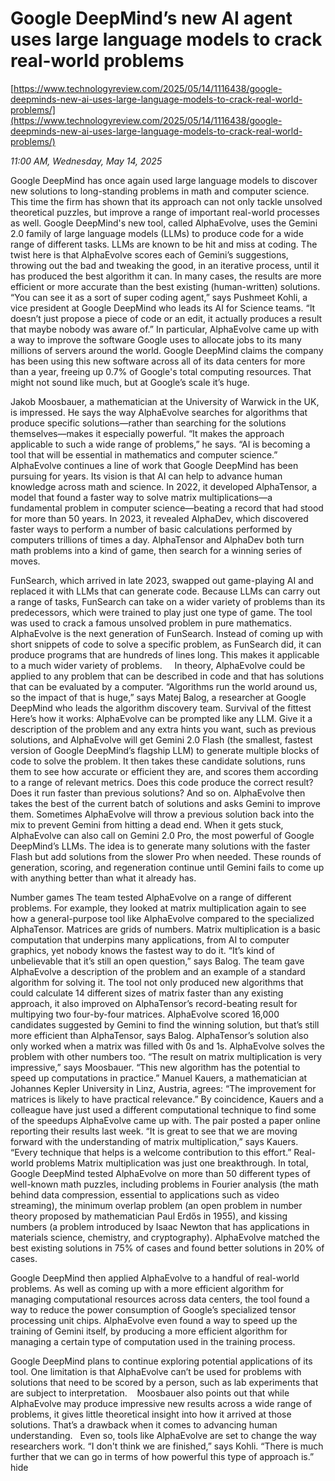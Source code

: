 # Google DeepMind’s new AI agent uses large language models to crack real-world problems

[https://www.technologyreview.com/2025/05/14/1116438/google-deepminds-new-ai-uses-large-language-models-to-crack-real-world-problems/](https://www.technologyreview.com/2025/05/14/1116438/google-deepminds-new-ai-uses-large-language-models-to-crack-real-world-problems/)

*11:00 AM, Wednesday, May 14, 2025*

Google DeepMind has once again used large language models to discover new solutions to long-standing problems in math and computer science. This time the firm has shown that its approach can not only tackle unsolved theoretical puzzles, but improve a range of important real-world processes as well. Google DeepMind's new tool, called AlphaEvolve, uses the Gemini 2.0 family of large language models (LLMs) to produce code for a wide range of different tasks. LLMs are known to be hit and miss at coding. The twist here is that AlphaEvolve scores each of Gemini’s suggestions, throwing out the bad and tweaking the good, in an iterative process, until it has produced the best algorithm it can. In many cases, the results are more efficient or more accurate than the best existing (human-written) solutions.  “You can see it as a sort of super coding agent,” says Pushmeet Kohli, a vice president at Google DeepMind who leads its AI for Science teams. “It doesn’t just propose a piece of code or an edit, it actually produces a result that maybe nobody was aware of.” In particular, AlphaEvolve came up with a way to improve the software Google uses to allocate jobs to its many millions of servers around the world. Google DeepMind claims the company has been using this new software across all of its data centers for more than a year, freeing up 0.7% of Google's total computing resources. That might not sound like much, but at Google’s scale it’s huge.

Jakob Moosbauer, a mathematician at the University of Warwick in the UK, is impressed. He says the way AlphaEvolve searches for algorithms that produce specific solutions—rather than searching for the solutions themselves—makes it especially powerful. “It makes the approach applicable to such a wide range of problems,” he says. “AI is becoming a tool that will be essential in mathematics and computer science.” AlphaEvolve continues a line of work that Google DeepMind has been pursuing for years. Its vision is that AI can help to advance human knowledge across math and science. In 2022, it developed AlphaTensor, a model that found a faster way to solve matrix multiplications—a fundamental problem in computer science—beating a record that had stood for more than 50 years. In 2023, it revealed AlphaDev, which discovered faster ways to perform a number of basic calculations performed by computers trillions of times a day. AlphaTensor and AlphaDev both turn math problems into a kind of game, then search for a winning series of moves.

FunSearch, which arrived in late 2023, swapped out game-playing AI and replaced it with LLMs that can generate code. Because LLMs can carry out a range of tasks, FunSearch can take on a wider variety of problems than its predecessors, which were trained to play just one type of game. The tool was used to crack a famous unsolved problem in pure mathematics. AlphaEvolve is the next generation of FunSearch. Instead of coming up with short snippets of code to solve a specific problem, as FunSearch did, it can produce programs that are hundreds of lines long. This makes it applicable to a much wider variety of problems.     In theory, AlphaEvolve could be applied to any problem that can be described in code and that has solutions that can be evaluated by a computer. “Algorithms run the world around us, so the impact of that is huge,” says Matej Balog, a researcher at Google DeepMind who leads the algorithm discovery team. Survival of the fittest Here’s how it works: AlphaEvolve can be prompted like any LLM. Give it a description of the problem and any extra hints you want, such as previous solutions, and AlphaEvolve will get Gemini 2.0 Flash (the smallest, fastest version of Google DeepMind’s flagship LLM) to generate multiple blocks of code to solve the problem.  It then takes these candidate solutions, runs them to see how accurate or efficient they are, and scores them according to a range of relevant metrics. Does this code produce the correct result? Does it run faster than previous solutions? And so on. AlphaEvolve then takes the best of the current batch of solutions and asks Gemini to improve them. Sometimes AlphaEvolve will throw a previous solution back into the mix to prevent Gemini from hitting a dead end. When it gets stuck, AlphaEvolve can also call on Gemini 2.0 Pro, the most powerful of Google DeepMind’s LLMs. The idea is to generate many solutions with the faster Flash but add solutions from the slower Pro when needed. These rounds of generation, scoring, and regeneration continue until Gemini fails to come up with anything better than what it already has.

Number games The team tested AlphaEvolve on a range of different problems. For example, they looked at matrix multiplication again to see how a general-purpose tool like AlphaEvolve compared to the specialized AlphaTensor. Matrices are grids of numbers. Matrix multiplication is a basic computation that underpins many applications, from AI to computer graphics, yet nobody knows the fastest way to do it. “It’s kind of unbelievable that it’s still an open question,” says Balog. The team gave AlphaEvolve a description of the problem and an example of a standard algorithm for solving it. The tool not only produced new algorithms that could calculate 14 different sizes of matrix faster than any existing approach, it also improved on AlphaTensor’s record-beating result for multipying two four-by-four matrices.  AlphaEvolve scored 16,000 candidates suggested by Gemini to find the winning solution, but that’s still more efficient than AlphaTensor, says Balog. AlphaTensor’s solution also only worked when a matrix was filled with 0s and 1s. AlphaEvolve solves the problem with other numbers too. “The result on matrix multiplication is very impressive,” says Moosbauer. “This new algorithm has the potential to speed up computations in practice.” Manuel Kauers, a mathematician at Johannes Kepler University in Linz, Austria, agrees: “The improvement for matrices is likely to have practical relevance.” By coincidence, Kauers and a colleague have just used a different computational technique to find some of the speedups AlphaEvolve came up with. The pair posted a paper online reporting their results last week. “It is great to see that we are moving forward with the understanding of matrix multiplication,” says Kauers. “Every technique that helps is a welcome contribution to this effort.” Real-world problems Matrix multiplication was just one breakthrough. In total, Google DeepMind tested AlphaEvolve on more than 50 different types of well-known math puzzles, including problems in Fourier analysis (the math behind data compression, essential to applications such as video streaming), the minimum overlap problem (an open problem in number theory proposed by mathematician Paul Erdős in 1955), and kissing numbers (a problem introduced by Isaac Newton that has applications in materials science, chemistry, and cryptography). AlphaEvolve matched the best existing solutions in 75% of cases and found better solutions in 20% of cases.

Google DeepMind then applied AlphaEvolve to a handful of real-world problems. As well as coming up with a more efficient algorithm for managing computational resources across data centers, the tool found a way to reduce the power consumption of Google’s specialized tensor processing unit chips. AlphaEvolve even found a way to speed up the training of Gemini itself, by producing a more efficient algorithm for managing a certain type of computation used in the training process.

Google DeepMind plans to continue exploring potential applications of its tool. One limitation is that AlphaEvolve can’t be used for problems with solutions that need to be scored by a person, such as lab experiments that are subject to interpretation.    Moosbauer also points out that while AlphaEvolve may produce impressive new results across a wide range of problems, it gives little theoretical insight into how it arrived at those solutions. That’s a drawback when it comes to advancing human understanding.   Even so, tools like AlphaEvolve are set to change the way researchers work. “I don't think we are finished,” says Kohli. “There is much further that we can go in terms of how powerful this type of approach is.” hide

